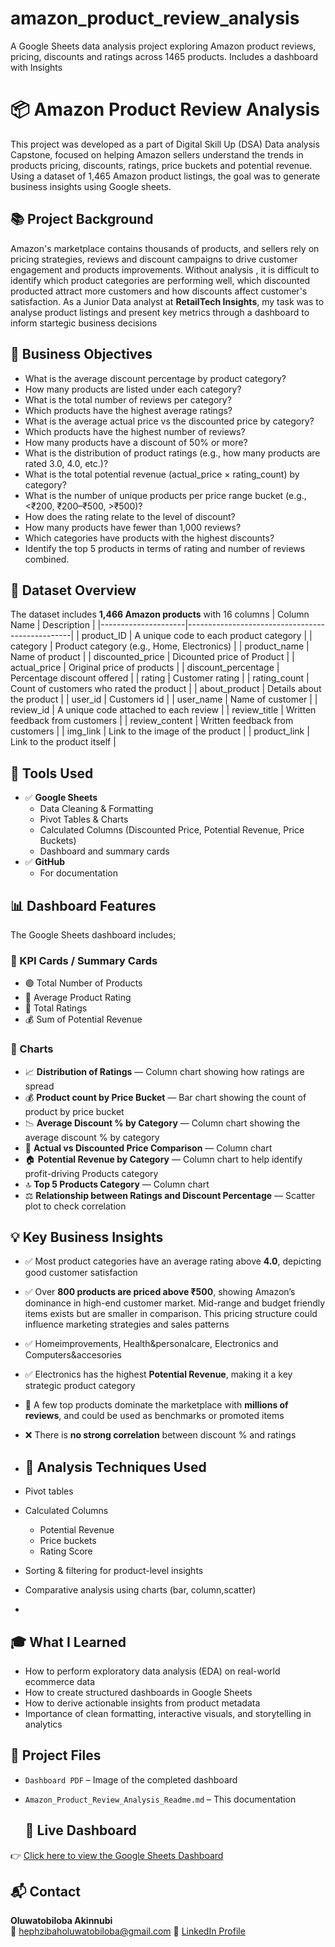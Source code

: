 # amazon_product_review_analysis
A Google Sheets data analysis project exploring Amazon product reviews, pricing, discounts and ratings across 1465 products. Includes a dashboard with Insights 
# 📦 Amazon Product Review Analysis
This project was developed as a part of Digital Skill Up (DSA) Data analysis Capstone, focused on helping Amazon sellers understand the trends in products pricing, discounts, ratings, price buckets and potential revenue. Using a dataset of 1,465 Amazon product listings, the goal was to generate business insights using Google sheets.
## 📚 Project Background
Amazon's marketplace contains thousands of products, and sellers rely on pricing strategies, reviews and discount campaigns to drive customer engagement and products improvements. Without analysis , it is difficult to identify which product categories are performing well, which discounted producted attract more customers and how discounts affect customer's satisfaction.
As a Junior Data analyst at **RetailTech Insights**, my task was to analyse product listings and present key metrics through a dashboard to inform startegic business decisions 
## 🎯 Business Objectives
- What is the average discount percentage by product category? 
- How many products are listed under each category? 
- What is the total number of reviews per category?  
- Which products have the highest average ratings? 
- What is the average actual price vs the discounted price by category? 
- Which products have the highest number of reviews? 
- How many products have a discount of 50% or more? 
- What is the distribution of product ratings (e.g., how many products are rated 3.0, 
4.0, etc.)? 
- What is the total potential revenue (actual_price × rating_count) by category? 
- What is the number of unique products per price range bucket (e.g., <₹200, 
₹200–₹500, >₹500)? 
- How does the rating relate to the level of discount? 
- How many products have fewer than 1,000 reviews? 
- Which categories have products with the highest discounts? 
- Identify the top 5 products in terms of rating and number of reviews combined. 
## 📂 Dataset Overview
The dataset includes **1,466 Amazon products** with 16 columns
| Column Name         | Description                                     |
|---------------------|-------------------------------------------------|
| product_ID          | A unique code to each product category          |
| category            | Product category (e.g., Home, Electronics)      |
| product_name        | Name of product                                 |
| discounted_price    | Dicounted price of Product                      |
| actual_price	      | Original price of products                      |
| discount_percentage | Percentage discount offered                     |
| rating	            | Customer rating                                 | 
| rating_count 	      | Count of customers who rated the product        |
| about_product	      | Details about the product                       |
| user_id	            | Customers id                                    |
| user_name	          | Name of customer                                |
| review_id	          | A unique code attached to each review           |
| review_title	      | Written feedback from customers                 |
| review_content	    | Written feedback from customers                 |
| img_link            | Link to the image of the product                |
| product_link	      | Link to the product itself                      |
## 🧰 Tools Used
- ✅ **Google Sheets**
  - Data Cleaning & Formatting  
  - Pivot Tables & Charts  
  - Calculated Columns (Discounted Price, Potential Revenue, Price Buckets)  
  - Dashboard and summary cards
- ✅ **GitHub**
  - For documentation
## 📊 Dashboard Features
The Google Sheets dashboard includes;
### 🔹 KPI Cards / Summary Cards
- 🟢 Total Number of Products  
- 🌟 Average Product Rating  
- 💬 Total Ratings
- 💰 Sum of Potential Revenue
### 🔹 Charts
- 📈 **Distribution of Ratings** — Column chart showing how ratings are spread  
- 💰 **Product count by Price Bucket** — Bar chart showing the count of product by price bucket  
- 📉 **Average Discount % by Category** — Column chart showing the average discount % by category
- 🧾 **Actual vs Discounted Price Comparison** — Column chart 
- 🏠 **Potential Revenue by Category** — Column chart to help identify profit-driving Products category 
- 🔝 **Top 5 Products Category** — Column chart  
- ⚖️ **Relationship between Ratings and Discount Percentage** — Scatter plot to check correlation
## 💡 Key Business Insights
- ✅ Most product categories have an average rating above **4.0**, depicting good customer satisfaction
- ✅ Over **800 products are priced above  ₹500**, showing Amazon’s dominance in high-end customer market. Mid-range and budget friendly items exists but are smaller in comparison. This pricing structure could influence marketing strategies and sales patterns
- ✅ Homeimprovements, Health&personalcare, Electronics and Computers&accesories
- ✅ Electronics has the highest **Potential Revenue**, making it a key strategic product category
-  🌟 A few top products dominate the marketplace with **millions of reviews**, and could be used as benchmarks or promoted items
- ❌ There is **no strong correlation** between discount % and ratings 
- ## 🔬 Analysis Techniques Used
  
- Pivot tables 
- Calculated Columns
  - Potential Revenue  
  - Price buckets
  - Rating Score 
- Sorting & filtering for product-level insights  
- Comparative analysis using charts (bar, column,scatter)
- 
## 🎓 What I Learned

- How to perform exploratory data analysis (EDA) on real-world ecommerce data  
- How to create structured dashboards in Google Sheets  
- How to derive actionable insights from product metadata  
- Importance of clean formatting, interactive visuals, and storytelling in analytics

## 📁 Project Files 
- `Dashboard PDF` – Image of the completed dashboard  
- `Amazon_Product_Review_Analysis_Readme.md` – This documentation

  ## 🔗 Live Dashboard

👉 [Click here to view the Google Sheets Dashboard](https://docs.google.com/spreadsheets/d/1UCx_I3XOOxmLdpwe0kngytNN0AmqPgya/edit?gid=1627746479#gid=1627746479)

## 📬 Contact

**Oluwatobiloba Akinnubi**  
📧 hephzibaholuwatobiloba@gmail.com
🔗 [LinkedIn Profile](https://www.linkedin.com/in/oluwatobiloba-akinnubi)  


